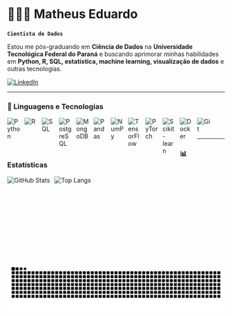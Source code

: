 # 👨🏻‍💻 Matheus Eduardo

**`Cientista de Dados`**

Estou me pós-graduando em **Ciência de Dados** na **Universidade Tecnológica Federal do Paraná** e buscando aprimorar minhas habilidades em **Python, R, SQL, estatística, machine learning, visualização de dados** e outras tecnologias.

<p align="left">
    <a href="https://br.linkedin.com/in/matheus-eduardo-315417261">
        <img 
            alt="LinkedIn" 
            title="Conecte-se comigo no LinkedIn" 
            src="https://img.shields.io/badge/-LinkedIn-%230077B5?style=for-the-badge&logo=linkedin&logoColor=white"
        />
    </a>
</p>

---

### 🤖 Linguagens e Tecnologias

<img align="left" alt="Python" title="Python" width="30px" style="padding-right:10px;" src="https://cdn.jsdelivr.net/gh/devicons/devicon@latest/icons/python/python-original.svg"/>
<img align="left" alt="R" title="R" width="30px" style="padding-right:10px;" src="https://cdn.jsdelivr.net/gh/devicons/devicon@latest/icons/r/r-original.svg"/>
<img align="left" alt="SQL" title="SQL" width="30px" style="padding-right:10px;" src="https://cdn.jsdelivr.net/gh/devicons/devicon@latest/icons/mysql/mysql-original.svg"/>
<img align="left" alt="PostgreSQL" title="PostgreSQL" width="30px" style="padding-right:10px;" src="https://cdn.jsdelivr.net/gh/devicons/devicon@latest/icons/postgresql/postgresql-original.svg"/>
<img align="left" alt="MongoDB" title="MongoDB" width="30px" style="padding-right:10px;" src="https://cdn.jsdelivr.net/gh/devicons/devicon@latest/icons/mongodb/mongodb-original.svg"/>
<img align="left" alt="Pandas" title="Pandas" width="30px" style="padding-right:10px;" src="https://cdn.jsdelivr.net/gh/devicons/devicon@latest/icons/pandas/pandas-original.svg"/>
<img align="left" alt="NumPy" title="NumPy" width="30px" style="padding-right:10px;" src="https://cdn.jsdelivr.net/gh/devicons/devicon@latest/icons/numpy/numpy-original.svg"/>
<img align="left" alt="TensorFlow" title="TensorFlow" width="30px" style="padding-right:10px;" src="https://cdn.jsdelivr.net/gh/devicons/devicon@latest/icons/tensorflow/tensorflow-original.svg"/>
<img align="left" alt="PyTorch" title="PyTorch" width="30px" style="padding-right:10px;" src="https://cdn.jsdelivr.net/gh/devicons/devicon@latest/icons/pytorch/pytorch-original.svg"/>
<img align="left" alt="Scikit-learn" title="Scikit-learn" width="30px" style="padding-right:10px;" src="https://cdn.jsdelivr.net/gh/devicons/devicon@latest/icons/scikitlearn/scikitlearn-original.svg"/>
<img align="left" alt="Docker" title="Docker" width="30px" style="padding-right:10px;" src="https://cdn.jsdelivr.net/gh/devicons/devicon@latest/icons/docker/docker-original.svg"/>
<img align="left" alt="Git" title="Git" width="30px" style="padding-right:10px;" src="https://cdn.jsdelivr.net/gh/devicons/devicon@latest/icons/git/git-original.svg"/>

<br/>
<br/>

---

### 📊 Estatísticas

<p>
  <img 
    align="left" 
    alt="GitHub Stats" 
    height="200" 
    style="padding-right:10px;" 
    src="https://github-readme-stats.vercel.app/api?username=MatheusEdu12&show_icons=true&theme=tokyonight&include_all_commits=true&locale=pt-br" 
  />
  <img 
    align="left" 
    alt="Top Langs" 
    height="200" 
    src="https://github-readme-stats.vercel.app/api/top-langs/?username=MatheusEdu12&theme=tokyonight&layout=compact&custom_title=Tecnologias&langs_count=9" 
  />
</p>



<picture align="center">
  <source media="(prefers-color-scheme: dark)" srcset="https://raw.githubusercontent.com/matheusedu12/matheusedu12/output/github-contribution-grid-snake-dark.svg">
  <source media="(prefers-color-scheme: light)" srcset="https://raw.githubusercontent.com/matheusedu12/matheusedu12/output/github-contribution-grid-snake-dark.svg">
  <img align="center" alt="github contribution grid snake animation" src="https://raw.githubusercontent.com/matheusedu12/matheusedu12/output/github-contribution-grid-snake.svg">
</picture>
